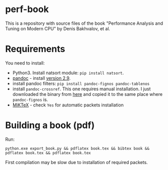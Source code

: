 # perf-book

This is a repository with source files of the book "Performance Analysis and Tuning on Modern CPU" by Denis Bakhvalov, et al.

# Requirements

You need to install:

 * Python3. Install natsort module: `pip install natsort`.
 * [pandoc](https://pandoc.org/installing.html) - install [version 2.9](https://github.com/jgm/pandoc/releases/tag/2.9.2.1).
 * install pandoc filters: `pip install pandoc-fignos pandoc-tablenos`
 * install `pandoc-crossref`. This one requires manual installation. I just downloaded the binary from [here](https://github.com/lierdakil/pandoc-crossref/releases/tag/v0.3.6.4) and copied it to the same place where `pandoc-fignos` is.
 * [MiKTeX](https://miktex.org/download) - check `Yes` for automatic packets installation

# Building a book (pdf)

Run:
```
python.exe export_book.py && pdflatex book.tex && bibtex book && pdflatex book.tex && pdflatex book.tex
```

First compilation may be slow due to installation of required packets.
